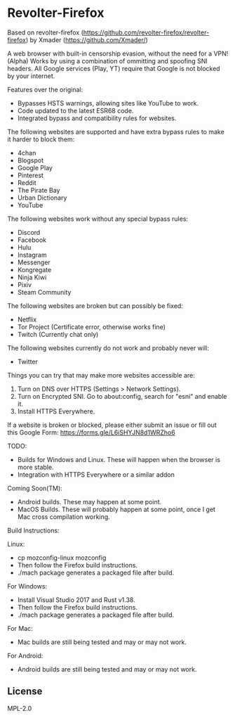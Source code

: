 
# Revolter-Firefox

Based on revolter-firefox (https://github.com/revolter-firefox/revolter-firefox) by Xmader (https://github.com/Xmader/)

A web browser with built-in censorship evasion, without the need for a VPN! (Alpha)
Works by using a combination of ommitting and spoofing SNI headers.
All Google services (Play, YT) require that Google is not blocked by your internet.

Features over the original:
 - Bypasses HSTS warnings, allowing sites like YouTube to work.
 - Code updated to the latest ESR68 code.
 - Integrated bypass and compatibility rules for websites.

The following websites are supported and have extra bypass rules to make it harder to block them:
 - 4chan
 - Blogspot
 - Google Play
 - Pinterest
 - Reddit
 - The Pirate Bay
 - Urban Dictionary
 - YouTube

The following websites work without any special bypass rules:
 - Discord
 - Facebook
 - Hulu
 - Instagram
 - Messenger
 - Kongregate
 - Ninja Kiwi
 - Pixiv
 - Steam Community

The following websites are broken but can possibly be fixed:
 - Netflix
 - Tor Project (Certificate error, otherwise works fine)
 - Twitch (Currently chat only)

The following websites currently do not work and probably never will:
 - Twitter

Things you can try that may make more websites accessible are:
 1. Turn on DNS over HTTPS (Settings > Network Settings).
 2. Turn on Encrypted SNI. Go to about:config, search for "esni" and enable it.
 3. Install HTTPS Everywhere.

If a website is broken or blocked, please either submit an issue or fill out this Google Form:
https://forms.gle/L6iSHYJN8d1WRZho6

TODO:
 - Builds for Windows and Linux. These will happen when the browser is more stable.
 - Integration with HTTPS Everywhere or a similar addon

Coming Soon(TM):
 - Android builds. These may happen at some point.
 - MacOS Builds. These will probably happen at some point, once I get Mac cross compilation working.

Build Instructions:

Linux:
 - cp mozconfig-linux mozconfig
 - Then follow the Firefox build instructions.
 - ./mach package generates a packaged file after build.

For Windows:
 - Install Visual Studio 2017 and Rust v1.38.
 - Then follow the Firefox build instructions.
 - ./mach package generates a packaged file after build.

For Mac:
 - Mac builds are still being tested and may or may not work.

For Android:
 - Android builds are still being tested and may or may not work.

## License

MPL-2.0
